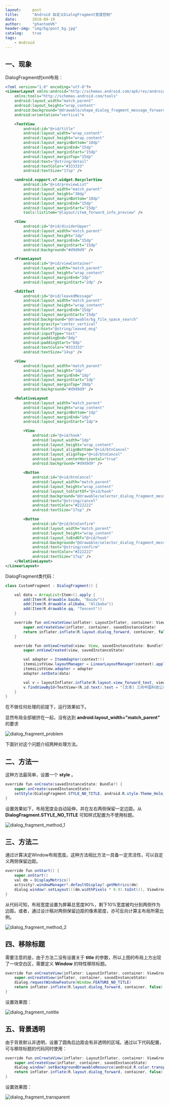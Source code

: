 ```yaml
---
layout:     post
title:      "Android 自定义DialogFragment宽度控制"
date:       2018-09-19
author:     "phantomVK"
header-img: "img/bg/post_bg.jpg"
catalog:    true
tags:
    - Android
---
```


## 一、现象

DialogFragment的xml布局：

```xml
<?xml version="1.0" encoding="utf-8"?>
<LinearLayout xmlns:android="http://schemas.android.com/apk/res/android"
    xmlns:tools="http://schemas.android.com/tools"
    android:layout_width="match_parent"
    android:layout_height="wrap_content"
    android:background="@drawable/shape_dialog_fragment_message_forward"
    android:orientation="vertical">

    <TextView
        android:id="@+id/title"
        android:layout_width="wrap_content"
        android:layout_height="wrap_content"
        android:layout_marginBottom="10dp"
        android:layout_marginEnd="15dp"
        android:layout_marginStart="15dp"
        android:layout_marginTop="15dp"
        android:text="@string/detail"
        android:textColor="#333333"
        android:textSize="17sp" />

    <android.support.v7.widget.RecyclerView
        android:id="@+id/previewList"
        android:layout_width="match_parent"
        android:layout_height="30dp"
        android:layout_marginBottom="10dp"
        android:layout_marginEnd="15dp"
        android:layout_marginStart="15dp"
        tools:listitem="@layout/item_forward_info_preview" />

    <View
        android:id="@+id/dividerUpper"
        android:layout_width="match_parent"
        android:layout_height="1dp"
        android:layout_marginEnd="15dp"
        android:layout_marginStart="15dp"
        android:background="#d9d9d9" />

    <FrameLayout
        android:id="@+id/viewContainer"
        android:layout_width="match_parent"
        android:layout_height="wrap_content"
        android:layout_marginEnd="2dp"
        android:layout_marginStart="2dp" />

    <EditText
        android:id="@+id/leavedMessage"
        android:layout_width="match_parent"
        android:layout_height="wrap_content"
        android:layout_marginEnd="15dp"
        android:layout_marginStart="15dp"
        android:background="@drawable/bg_file_space_search"
        android:gravity="center_vertical"
        android:hint="@string/leaved_msg"
        android:inputType="text"
        android:paddingEnd="8dp"
        android:paddingStart="8dp"
        android:textColor="#333333"
        android:textSize="14sp" />

    <View
        android:layout_width="match_parent"
        android:layout_height="1dp"
        android:layout_marginEnd="1dp"
        android:layout_marginStart="1dp"
        android:layout_marginTop="20dp"
        android:background="#d9d9d9" />

    <RelativeLayout
        android:layout_width="match_parent"
        android:layout_height="wrap_content"
        android:layout_marginBottom="1dp"
        android:layout_marginEnd="1dp"
        android:layout_marginStart="1dp">

        <View
            android:id="@+id/hook"
            android:layout_width="1dp"
            android:layout_height="wrap_content"
            android:layout_alignBottom="@+id/btnCancel"
            android:layout_alignTop="@+id/btnCancel"
            android:layout_centerHorizontal="true"
            android:background="#d9d9d9" />

        <Button
            android:id="@+id/btnCancel"
            android:layout_width="match_parent"
            android:layout_height="wrap_content"
            android:layout_toStartOf="@+id/hook"
            android:background="@drawable/selector_dialog_fragment_message_button_left"
            android:text="@string/cancel"
            android:textColor="#222222"
            android:textSize="17sp" />

        <Button
            android:id="@+id/btnConfirm"
            android:layout_width="match_parent"
            android:layout_height="wrap_content"
            android:layout_toEndOf="@+id/hook"
            android:background="@drawable/selector_dialog_fragment_message_button_right"
            android:text="@string/confirm"
            android:textColor="#222222"
            android:textSize="17sp" />
    </RelativeLayout>
</LinearLayout>
```

DialogFragment类代码：
```java
class CustomFragment : DialogFragment() {

    val data = ArrayList<Item>().apply {
        add(Item(R.drawable.baidu, "Baidu"))
        add(Item(R.drawable.alibaba, "Alibaba"))
        add(Item(R.drawable.qq, "Tencent"))
    }

    override fun onCreateView(inflater: LayoutInflater, container: ViewGroup?, savedInstanceState: Bundle?): View? {
        super.onCreateView(inflater, container, savedInstanceState)
        return inflater.inflate(R.layout.dialog_forward, container, false)
    }

    override fun onViewCreated(view: View, savedInstanceState: Bundle?) {
        super.onViewCreated(view, savedInstanceState)

        val adapter = ItemAdapter(context!!)
        itemsListView.layoutManager = LinearLayoutManager(context).apply { orientation = LinearLayoutManager.HORIZONTAL }
        itemsListView.adapter = adapter
        adapter.setData(data)

        val v = layoutInflater.inflate(R.layout.view_forward_text, viewContainer, true)
        v.findViewById<TextView>(R.id.text).text = "[文本] 三间中国科技公司"
    }
}
```

在不做任何处理的前提下，运行效果如下。

显然布局全部被挤在一起，没有达到 __android:layout_width="match_parent"__ 的要求

![dialog_fragment_problem](/img/android/dialogFragment/dialog_fragment_problem.png)

下面针对这个问题介绍两种处理方法。

## 二、方法一

这种方法最简单，设置一个 __style__ 。

```java
override fun onCreate(savedInstanceState: Bundle?) {
    super.onCreate(savedInstanceState)
    setStyle(DialogFragment.STYLE_NO_TITLE, android.R.style.Theme_Holo_Light_Dialog_MinWidth)
}
```

设置效果如下，布局宽度会自动延伸，并在左右两侧保留一定边距。从 __DialogFragment.STYLE_NO_TITLE__ 可知样式配置为不使用标题。

![dialog_fragment_method_1](/img/android/dialogFragment/dialog_fragment_method_1.png)

## 三、方法二

通过计算决定Window布局宽度。这种方法相比方法一具备一定灵活性，可以自定义两侧保留边距。

```java
override fun onStart() {
    super.onStart()
    val dm = DisplayMetrics()
    activity?.windowManager?.defaultDisplay?.getMetrics(dm)
    dialog.window?.setLayout(((dm.widthPixels * 0.9).toInt()), ViewGroup.LayoutParams.WRAP_CONTENT)
}
```

从代码可知，布局宽度设置为屏幕总宽度90%，剩下10%宽度被均分到两侧作为边距。或者，通过设计稿对两侧保留边距的像素密度，亦可反向计算主布局所需比例。

![dialog_fragment_method_2](/img/android/dialogFragment/dialog_fragment_method_2.png)

## 四、移除标题

需要注意的是，由于方法二没有设置关于 __title__ 的参数，所以上图的布局上方出现了一块空白区，需要定义 __Window__ 的特性移除标题。

```java
override fun onCreateView(inflater: LayoutInflater, container: ViewGroup?, savedInstanceState: Bundle?): View? {
    super.onCreateView(inflater, container, savedInstanceState)
    dialog.requestWindowFeature(Window.FEATURE_NO_TITLE)
    return inflater.inflate(R.layout.dialog_forward, container, false)
}
```

设置效果图：

![dialog_fragment_notitle](/img/android/dialogFragment/dialog_fragment_notitle.png)

## 五、背景透明

由于背景默认非透明，设置了圆角后边距会有非透明的区域。通过以下代码配置，可与移除标题的代码同时使用：

```java
override fun onCreateView(inflater: LayoutInflater, container: ViewGroup?, savedInstanceState: Bundle?): View? {
    super.onCreateView(inflater, container, savedInstanceState)
    dialog.window?.setBackgroundDrawableResource(android.R.color.transparent)
    return inflater.inflate(R.layout.dialog_forward, container, false)
}
```

设置效果图：

![dialog_fragment_transparent](/img/android/dialogFragment/dialog_fragment_transparent.png)